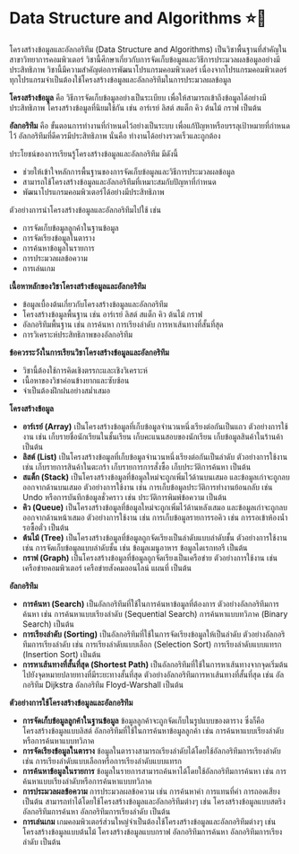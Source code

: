 # Data Structure and Algorithms ⭐📘
โครงสร้างข้อมูลและอัลกอริทึม (Data Structure and Algorithms) เป็นวิชาพื้นฐานที่สำคัญในสาขาวิทยาการคอมพิวเตอร์ วิชานี้ศึกษาเกี่ยวกับการจัดเก็บข้อมูลและวิธีการประมวลผลข้อมูลอย่างมีประสิทธิภาพ วิชานี้มีความสำคัญต่อการพัฒนาโปรแกรมคอมพิวเตอร์ เนื่องจากโปรแกรมคอมพิวเตอร์ทุกโปรแกรมจำเป็นต้องใช้โครงสร้างข้อมูลและอัลกอริทึมในการประมวลผลข้อมูล

**โครงสร้างข้อมูล** คือ วิธีการจัดเก็บข้อมูลอย่างเป็นระเบียบ เพื่อให้สามารถเข้าถึงข้อมูลได้อย่างมีประสิทธิภาพ โครงสร้างข้อมูลที่นิยมใช้กัน เช่น อาร์เรย์ ลิสต์ สแต็ก คิว ต้นไม้ กราฟ เป็นต้น

**อัลกอริทึม** คือ ขั้นตอนการทำงานที่กำหนดไว้อย่างเป็นระบบ เพื่อแก้ปัญหาหรือบรรลุเป้าหมายที่กำหนดไว้ อัลกอริทึมที่ดีควรมีประสิทธิภาพ นั่นคือ ทำงานได้อย่างรวดเร็วและถูกต้อง

ประโยชน์ของการเรียนรู้โครงสร้างข้อมูลและอัลกอริทึม มีดังนี้

* ช่วยให้เข้าใจหลักการพื้นฐานของการจัดเก็บข้อมูลและวิธีการประมวลผลข้อมูล
* สามารถใช้โครงสร้างข้อมูลและอัลกอริทึมที่เหมาะสมกับปัญหาที่กำหนด
* พัฒนาโปรแกรมคอมพิวเตอร์ได้อย่างมีประสิทธิภาพ

ตัวอย่างการนำโครงสร้างข้อมูลและอัลกอริทึมไปใช้ เช่น

* การจัดเก็บข้อมูลลูกค้าในฐานข้อมูล
* การจัดเรียงข้อมูลในตาราง
* การค้นหาข้อมูลในรายการ
* การประมวลผลข้อความ
* การเล่นเกม

**เนื้อหาหลักของวิชาโครงสร้างข้อมูลและอัลกอริทึม**

* ข้อมูลเบื้องต้นเกี่ยวกับโครงสร้างข้อมูลและอัลกอริทึม
* โครงสร้างข้อมูลพื้นฐาน เช่น อาร์เรย์ ลิสต์ สแต็ก คิว ต้นไม้ กราฟ
* อัลกอริทึมพื้นฐาน เช่น การค้นหา การเรียงลำดับ การหาเส้นทางที่สั้นที่สุด
* การวิเคราะห์ประสิทธิภาพของอัลกอริทึม

**ข้อควรระวังในการเรียนวิชาโครงสร้างข้อมูลและอัลกอริทึม**

* วิชานี้ต้องใช้การคิดเชิงตรรกะและเชิงวิเคราะห์
* เนื้อหาของวิชาค่อนข้างยากและซับซ้อน
* จำเป็นต้องฝึกฝนอย่างสม่ำเสมอ

**โครงสร้างข้อมูล**

* **อาร์เรย์ (Array)** เป็นโครงสร้างข้อมูลที่เก็บข้อมูลจำนวนหนึ่งเรียงต่อกันเป็นแถว ตัวอย่างการใช้งาน เช่น เก็บรายชื่อนักเรียนในชั้นเรียน เก็บคะแนนสอบของนักเรียน เก็บข้อมูลสินค้าในร้านค้า เป็นต้น
* **ลิสต์ (List)** เป็นโครงสร้างข้อมูลที่เก็บข้อมูลจำนวนหนึ่งเรียงต่อกันเป็นลำดับ ตัวอย่างการใช้งาน เช่น เก็บรายการสินค้าในตะกร้า เก็บรายการการสั่งซื้อ เก็บประวัติการค้นหา เป็นต้น
* **สแต็ก (Stack)** เป็นโครงสร้างข้อมูลที่ข้อมูลใหม่จะถูกเพิ่มไว้ด้านบนเสมอ และข้อมูลเก่าจะถูกลบออกจากด้านบนเสมอ ตัวอย่างการใช้งาน เช่น การเก็บข้อมูลประวัติการทำงานย้อนกลับ เช่น Undo หรือการบันทึกข้อมูลชั่วคราว เช่น ประวัติการพิมพ์ข้อความ เป็นต้น
* **คิว (Queue)** เป็นโครงสร้างข้อมูลที่ข้อมูลใหม่จะถูกเพิ่มไว้ด้านหลังเสมอ และข้อมูลเก่าจะถูกลบออกจากด้านหน้าเสมอ ตัวอย่างการใช้งาน เช่น การเก็บข้อมูลรายการรอคิว เช่น การรอเข้าห้องน้ำ รอซื้อตั๋ว เป็นต้น
* **ต้นไม้ (Tree)** เป็นโครงสร้างข้อมูลที่ข้อมูลถูกจัดเรียงเป็นลำดับแบบลำดับชั้น ตัวอย่างการใช้งาน เช่น การจัดเก็บข้อมูลแบบลำดับชั้น เช่น ข้อมูลเมนูอาหาร ข้อมูลไดเรกทอรี เป็นต้น
* **กราฟ (Graph)** เป็นโครงสร้างข้อมูลที่ข้อมูลถูกจัดเรียงเป็นเครือข่าย ตัวอย่างการใช้งาน เช่น เครือข่ายคอมพิวเตอร์ เครือข่ายสังคมออนไลน์ แผนที่ เป็นต้น

**อัลกอริทึม**

* **การค้นหา (Search)** เป็นอัลกอริทึมที่ใช้ในการค้นหาข้อมูลที่ต้องการ ตัวอย่างอัลกอริทึมการค้นหา เช่น การค้นหาแบบเรียงลำดับ (Sequential Search) การค้นหาแบบทวิภาค (Binary Search) เป็นต้น
* **การเรียงลำดับ (Sorting)** เป็นอัลกอริทึมที่ใช้ในการจัดเรียงข้อมูลให้เป็นลำดับ ตัวอย่างอัลกอริทึมการเรียงลำดับ เช่น การเรียงลำดับแบบเลือก (Selection Sort) การเรียงลำดับแบบแทรก (Insertion Sort) เป็นต้น
* **การหาเส้นทางที่สั้นที่สุด (Shortest Path)** เป็นอัลกอริทึมที่ใช้ในการหาเส้นทางจากจุดเริ่มต้นไปยังจุดหมายปลายทางที่มีระยะทางสั้นที่สุด ตัวอย่างอัลกอริทึมการหาเส้นทางที่สั้นที่สุด เช่น อัลกอริทึม Dijkstra อัลกอริทึม Floyd-Warshall เป็นต้น

**ตัวอย่างการใช้โครงสร้างข้อมูลและอัลกอริทึม**

* **การจัดเก็บข้อมูลลูกค้าในฐานข้อมูล** ข้อมูลลูกค้าจะถูกจัดเก็บในรูปแบบของตาราง ซึ่งก็คือโครงสร้างข้อมูลแบบลิสต์ อัลกอริทึมที่ใช้ในการค้นหาข้อมูลลูกค้า เช่น การค้นหาแบบเรียงลำดับหรือการค้นหาแบบทวิภาค
* **การจัดเรียงข้อมูลในตาราง** ข้อมูลในตารางสามารถเรียงลำดับได้โดยใช้อัลกอริทึมการเรียงลำดับ เช่น การเรียงลำดับแบบเลือกหรือการเรียงลำดับแบบแทรก
* **การค้นหาข้อมูลในรายการ** ข้อมูลในรายการสามารถค้นหาได้โดยใช้อัลกอริทึมการค้นหา เช่น การค้นหาแบบเรียงลำดับหรือการค้นหาแบบทวิภาค
* **การประมวลผลข้อความ** การประมวลผลข้อความ เช่น การค้นหาคำ การแทนที่คำ การถอดเสียง เป็นต้น สามารถทำได้โดยใช้โครงสร้างข้อมูลและอัลกอริทึมต่างๆ เช่น โครงสร้างข้อมูลแบบสตริง อัลกอริทึมการค้นหา อัลกอริทึมการเรียงลำดับ เป็นต้น
* **การเล่นเกม** เกมคอมพิวเตอร์ส่วนใหญ่จำเป็นต้องใช้โครงสร้างข้อมูลและอัลกอริทึมต่างๆ เช่น โครงสร้างข้อมูลแบบต้นไม้ โครงสร้างข้อมูลแบบกราฟ อัลกอริทึมการค้นหา อัลกอริทึมการเรียงลำดับ เป็นต้น
